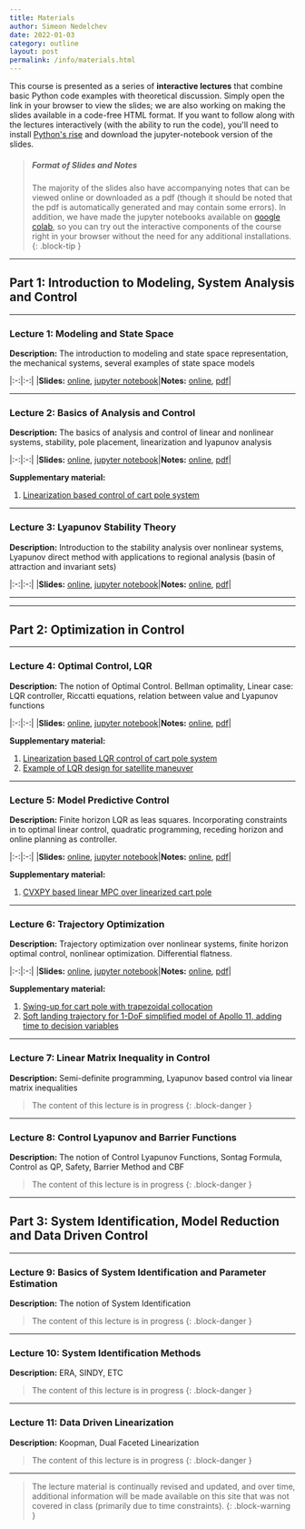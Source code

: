 ```yaml
---
title: Materials
author: Simeon Nedelchev
date: 2022-01-03
category: outline
layout: post
permalink: /info/materials.html
---
```


This course is presented as a series of **interactive lectures** that combine basic Python code examples with theoretical discussion. Simply open the link in your browser to view the slides; we are also working on making the slides available in a code-free HTML format. If you want to follow along with the lectures interactively (with the ability to run the code), you'll need to install [Python's rise](https://rise.readthedocs.io/en/stable/) and download the jupyter-notebook version of the slides.


> ##### Format of Slides and Notes
>
>The majority of the slides also have accompanying notes that can be viewed online or downloaded as a pdf (though it should be noted that the pdf is automatically generated and may contain some errors). In addition, we have made the jupyter notebooks available on [google colab](https://colab.research.google.com/), so you can try out the interactive components of the course right in your browser without the need for any additional installations.
{: .block-tip }


<!-- ### Lectures -->

---- 

## **Part 1**: Introduction to Modeling, System Analysis and Control  
 
---- 

### **Lecture 1**: Modeling and State Space 
[1_slides_online]: https://simeon-ned.github.io/mcp/lectures/01_modeling/01_modeling.slides.html
[1_slides_jupyter]: https://simeon-ned.github.io/mcp/lectures/01_modeling/01_modeling.ipynb
[1_notes_pdf]: https://simeon-ned.github.io/mcp/lectures/01_modeling/01_modeling.pdf
[1_notes_online]: https://simeon-ned.github.io/mcp/lectures/01_modeling/01_modeling.html

**Description:** The introduction to modeling and state space representation, the mechanical systems, several examples of state space models


<div class="table-wrapper" markdown="block">

|:-:|:-:|
|**Slides:** [online][1_slides_online], [jupyter notebook][1_slides_jupyter]|**Notes:** [online][1_notes_online], [pdf][1_notes_pdf]|

</div>


<!-- **Supplementary material:** 
python code, jupyter notebook and google colab on different aspects of simulation   -->

---- 


### **Lecture 2**: Basics of Analysis and Control
[2_slides_online]: https://simeon-ned.github.io/mcp/lectures/02_linear_analysis_and_fb/02_linear_analysis_and_fb.slides.html
[2_slides_jupyter]: https://simeon-ned.github.io/mcp/lectures/02_linear_analysis_and_fb/02_linear_analysis_and_fb.ipynb
[2_notes_pdf]: https://simeon-ned.github.io/mcp/lectures/02_linear_analysis_and_fb/02_linear_analysis_and_fb.pdf
[2_notes_online]: https://simeon-ned.github.io/mcp/lectures/02_linear_analysis_and_fb/02_linear_analysis_and_fb.html
<!-- [2_notes_colab]: https://simeon-ned.github.io/mcp/lectures/02_analysis_and_feedback/02_analysis_and_feedback.slides.html -->


**Description:** The basics of analysis and control of linear and nonlinear systems, stability, pole placement, linearization and lyapunov analysis


<div class="table-wrapper" markdown="block">

|:-:|:-:|
|**Slides:** [online][2_slides_online], [jupyter notebook][2_slides_jupyter]|**Notes:** [online][2_notes_online], [pdf][2_notes_pdf]|

</div>

**Supplementary material:** 
1. [Linearization based control of cart pole system](https://colab.research.google.com/drive/1F4FbgGSjZ-rxDbnQbZft2G6R_-MC18Ld) 
<!-- 2. Sampling based region of attraction: python code, jupyter notebook and [google colab](https://colab.research.google.com/drive/1F4FbgGSjZ-rxDbnQbZft2G6R_-MC18Ld)   -->


---- 

### **Lecture 3**: Lyapunov Stability Theory
[3_slides_online]: https://simeon-ned.github.io/mcp/lectures/03_lyapunov/03_lyapunov.slides.html
[3_slides_jupyter]: https://simeon-ned.github.io/mcp/lectures/03_lyapunov/03_lyapunov.ipynb
[3_notes_pdf]: https://simeon-ned.github.io/mcp/lectures/03_lyapunov/03_lyapunov.pdf
[3_notes_online]: https://simeon-ned.github.io/mcp/lectures/03_lyapunov/03_lyapunov.html
<!-- [2_notes_colab]: https://simeon-ned.github.io/mcp/lectures/02_analysis_and_feedback/02_analysis_and_feedback.slides.html -->


**Description:** Introduction to the stability analysis over nonlinear systems, Lyapunov direct method with applications to regional analysis (basin of attraction and invariant sets)

<div class="table-wrapper" markdown="block">

|:-:|:-:|
|**Slides:** [online][3_slides_online], [jupyter notebook][3_slides_jupyter]|**Notes:** [online][3_notes_online], [pdf][3_notes_pdf]|

</div>

<!-- **Supplementary material:** 
1. Linearization based control of cart pole system: python code, jupyter notebook and [google colab](https://colab.research.google.com/drive/1F4FbgGSjZ-rxDbnQbZft2G6R_-MC18Ld) 
2. Sampling based region of attraction: python code, jupyter notebook and [google colab](https://colab.research.google.com/drive/1F4FbgGSjZ-rxDbnQbZft2G6R_-MC18Ld)   -->


---- 

---- 

## **Part 2**: Optimization in Control
 
---- 

### **Lecture 4**: Optimal Control, LQR
[4_slides_online]: https://simeon-ned.github.io/mcp/lectures/04_lqr/04_lqr.slides.html
[4_slides_jupyter]: https://simeon-ned.github.io/mcp/lectures/04_lqr/04_lqr.ipynb
[4_notes_pdf]: https://simeon-ned.github.io/mcp/lectures/04_lqr/04_lqr.pdf
[4_notes_online]: https://simeon-ned.github.io/mcp/lectures/04_lqr/04_lqr.html
<!-- [2_notes_colab]: https://simeon-ned.github.io/mcp/lectures/02_analysis_and_feedback/02_analysis_and_feedback.slides.html -->


**Description:** The notion of Optimal Control. Bellman optimality, Linear case: LQR controller, Riccatti equations, relation between value and Lyapunov functions 

<div class="table-wrapper" markdown="block">

|:-:|:-:|
|**Slides:** [online][4_slides_online], [jupyter notebook][4_slides_jupyter]|**Notes:** [online][4_notes_online], [pdf][4_notes_pdf]|

</div>

**Supplementary material:** 
1. [Linearization based LQR control of cart pole system](https://colab.research.google.com/drive/1A5T-BBmXUtNmghc8Io1fr90KLEQw9PUO) 
2. [Example of LQR design for satellite maneuver](https://colab.research.google.com/drive/1HtwXMTESG5IDhD2Zo40m-ME3aJJxX9K-#scrollTo=Il8RG8NGQdtw)  


---- 



### **Lecture 5**: Model Predictive Control
[5_slides_online]: https://simeon-ned.github.io/mcp/lectures/05_mpc/05_mpc.slides.html
[5_slides_jupyter]: https://simeon-ned.github.io/mcp/lectures/05_mpc/05_mpc.ipynb
[5_notes_pdf]: https://simeon-ned.github.io/mcp/lectures/05_mpc/05_mpc.pdf
[5_notes_online]: https://simeon-ned.github.io/mcp/lectures/05_mpc/05_mpc.html
<!-- [2_notes_colab]: https://simeon-ned.github.io/mcp/lectures/02_analysis_and_feedback/02_analysis_and_feedback.slides.html -->


**Description:** Finite horizon LQR as leas squares. Incorporating constraints in to optimal linear control, quadratic programming, receding horizon and online planning as controller.

<div class="table-wrapper" markdown="block">

|:-:|:-:|
|**Slides:** [online][5_slides_online], [jupyter notebook][5_slides_jupyter]|**Notes:** [online][5_notes_online], [pdf][5_notes_pdf]|

</div>

**Supplementary material:**  
1. [CVXPY based linear MPC over linearized cart pole](https://colab.research.google.com/drive/1lxto-BktBLRuiLL_6SphZf4uZGAI-X-H) 


---- 

### **Lecture 6**: Trajectory Optimization
[6_slides_online]: https://simeon-ned.github.io/mcp/lectures/06_trajectory_optimization/06_trajectory_optimization.slides.html
[6_slides_jupyter]: https://simeon-ned.github.io/mcp/lectures/06_trajectory_optimization/06_trajectory_optimization.ipynb
[6_notes_pdf]: https://simeon-ned.github.io/mcp/lectures/06_trajectory_optimization/06_trajectory_optimization.pdf
[6_notes_online]: https://simeon-ned.github.io/mcp/lectures/06_trajectory_optimization/06_trajectory_optimization.html
<!-- [2_notes_colab]: https://simeon-ned.github.io/mcp/lectures/02_analysis_and_feedback/02_analysis_and_feedback.slides.html -->


**Description:** Trajectory optimization over nonlinear systems, finite horizon optimal control, nonlinear optimization. Differential flatness. 

<div class="table-wrapper" markdown="block">

|:-:|:-:|
|**Slides:** [online][6_slides_online], [jupyter notebook][6_slides_jupyter]|**Notes:** [online][6_notes_online], [pdf][6_notes_pdf]|

</div>

**Supplementary material:** 
1. [Swing-up for cart pole with trapezoidal collocation](https://colab.research.google.com/drive/1xEtJr_6wXQrS5yWPV9JwyIQtkcJdMnJz) 
2. [Soft landing trajectory for 1-DoF simplified model of Apollo 11, adding time to decision variables](https://colab.research.google.com/drive/15yK1DjHp5oh92NAdGjhbmQCN0iZqkh9p)


---- 
### **Lecture 7**: Linear Matrix Inequality in Control
<!-- [4_slides_online]: https://simeon-ned.github.io/mcp/lectures/04_lqr/04_lqr.slides.html
[4_slides_jupyter]: https://simeon-ned.github.io/mcp/lectures/04_lqr/04_lqr.ipynb
[4_notes_pdf]: https://simeon-ned.github.io/mcp/lectures/04_lqr/04_lqr.pdf
[4_notes_online]: https://simeon-ned.github.io/mcp/lectures/04_lqr/04_lqr.html -->
<!-- [2_notes_colab]: https://simeon-ned.github.io/mcp/lectures/02_analysis_and_feedback/02_analysis_and_feedback.slides.html -->


**Description:** Semi-definite programming, Lyapunov based control via linear matrix inequalities


<!-- <div class="table-wrapper" markdown="block">

|:-:|:-:|
|**Slides:** [online][6_slides_online], [jupyter notebook][6_slides_jupyter]|**Notes:** [online][6_notes_online], [pdf][6_notes_pdf]|

</div> -->

> The content of this lecture is in progress
{: .block-danger }

---- 
### **Lecture 8**: Control Lyapunov and Barrier Functions
<!-- [4_slides_online]: https://simeon-ned.github.io/mcp/lectures/04_lqr/04_lqr.slides.html
[4_slides_jupyter]: https://simeon-ned.github.io/mcp/lectures/04_lqr/04_lqr.ipynb
[4_notes_pdf]: https://simeon-ned.github.io/mcp/lectures/04_lqr/04_lqr.pdf
[4_notes_online]: https://simeon-ned.github.io/mcp/lectures/04_lqr/04_lqr.html -->
<!-- [2_notes_colab]: https://simeon-ned.github.io/mcp/lectures/02_analysis_and_feedback/02_analysis_and_feedback.slides.html -->


**Description:** The notion of Control Lyapunov Functions, Sontag Formula, Control as QP, Safety, Barrier Method and CBF


<!-- <div class="table-wrapper" markdown="block">

|:-:|:-:|
|**Slides:** [online][6_slides_online], [jupyter notebook][6_slides_jupyter]|**Notes:** [online][6_notes_online], [pdf][6_notes_pdf]|

</div> -->

> The content of this lecture is in progress
{: .block-danger }

---- 
## **Part 3**: System Identification, Model Reduction and Data Driven Control

---- 

### **Lecture 9**: Basics of System Identification and Parameter Estimation
<!-- [4_slides_online]: https://simeon-ned.github.io/mcp/lectures/04_lqr/04_lqr.slides.html
[4_slides_jupyter]: https://simeon-ned.github.io/mcp/lectures/04_lqr/04_lqr.ipynb
[4_notes_pdf]: https://simeon-ned.github.io/mcp/lectures/04_lqr/04_lqr.pdf
[4_notes_online]: https://simeon-ned.github.io/mcp/lectures/04_lqr/04_lqr.html -->
<!-- [2_notes_colab]: https://simeon-ned.github.io/mcp/lectures/02_analysis_and_feedback/02_analysis_and_feedback.slides.html -->


**Description:** The notion of System Identification


<!-- <div class="table-wrapper" markdown="block">

|:-:|:-:|
|**Slides:** [online][6_slides_online], [jupyter notebook][6_slides_jupyter]|**Notes:** [online][6_notes_online], [pdf][6_notes_pdf]|

</div> -->

> The content of this lecture is in progress
{: .block-danger }

---- 

### **Lecture 10**: System Identification Methods 
<!-- [4_slides_online]: https://simeon-ned.github.io/mcp/lectures/04_lqr/04_lqr.slides.html
[4_slides_jupyter]: https://simeon-ned.github.io/mcp/lectures/04_lqr/04_lqr.ipynb
[4_notes_pdf]: https://simeon-ned.github.io/mcp/lectures/04_lqr/04_lqr.pdf
[4_notes_online]: https://simeon-ned.github.io/mcp/lectures/04_lqr/04_lqr.html -->
<!-- [2_notes_colab]: https://simeon-ned.github.io/mcp/lectures/02_analysis_and_feedback/02_analysis_and_feedback.slides.html -->


**Description:** ERA, SINDY, ETC 


<!-- <div class="table-wrapper" markdown="block">

|:-:|:-:|
|**Slides:** [online][6_slides_online], [jupyter notebook][6_slides_jupyter]|**Notes:** [online][6_notes_online], [pdf][6_notes_pdf]|

</div> -->

> The content of this lecture is in progress
{: .block-danger }

---- 

### **Lecture 11**: Data Driven Linearization 
<!-- [4_slides_online]: https://simeon-ned.github.io/mcp/lectures/04_lqr/04_lqr.slides.html
[4_slides_jupyter]: https://simeon-ned.github.io/mcp/lectures/04_lqr/04_lqr.ipynb
[4_notes_pdf]: https://simeon-ned.github.io/mcp/lectures/04_lqr/04_lqr.pdf
[4_notes_online]: https://simeon-ned.github.io/mcp/lectures/04_lqr/04_lqr.html -->
<!-- [2_notes_colab]: https://simeon-ned.github.io/mcp/lectures/02_analysis_and_feedback/02_analysis_and_feedback.slides.html -->


**Description:** Koopman, Dual Faceted Linearization 


<!-- <div class="table-wrapper" markdown="block">

|:-:|:-:|
|**Slides:** [online][6_slides_online], [jupyter notebook][6_slides_jupyter]|**Notes:** [online][6_notes_online], [pdf][6_notes_pdf]|

</div> -->

> The content of this lecture is in progress
{: .block-danger }


---- 

<!-- > ##### NOTE -->
>
> The lecture material is continually revised and updated, and over time, additional information will be made available on this site that was not covered in class (primarily due to time constraints).
{: .block-warning }

